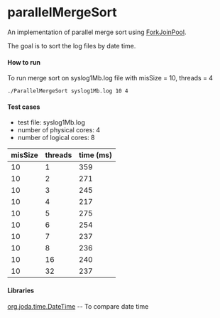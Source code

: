 # parallelMergeSort

An implementation of parallel merge sort using [ForkJoinPool](https://docs.oracle.com/javase/8/docs/api/java/util/concurrent/ForkJoinPool.html).

The goal is to sort the log files by date time.

#### How to run

To run merge sort on syslog1Mb.log file with misSize = 10, threads = 4

`./ParallelMergeSort syslog1Mb.log 10 4`

#### Test cases

* test file: syslog1Mb.log
* number of physical cores: 4
* number of logical cores: 8

| misSize | threads | time (ms) |
| ------  | ------- | --------  |
|10       |1        |359        |
|10       |2        |271        |
|10       |3        |245        |
|10       |4        |217        |
|10       |5        |275        |
|10       |6        |254        |
|10       |7        |237        |
|10       |8        |236        |
|10       |16       |240        |
|10       |32       |237        |

#### Libraries

[org.joda.time.DateTime](https://www.joda.org/joda-time/)  -- To compare date time